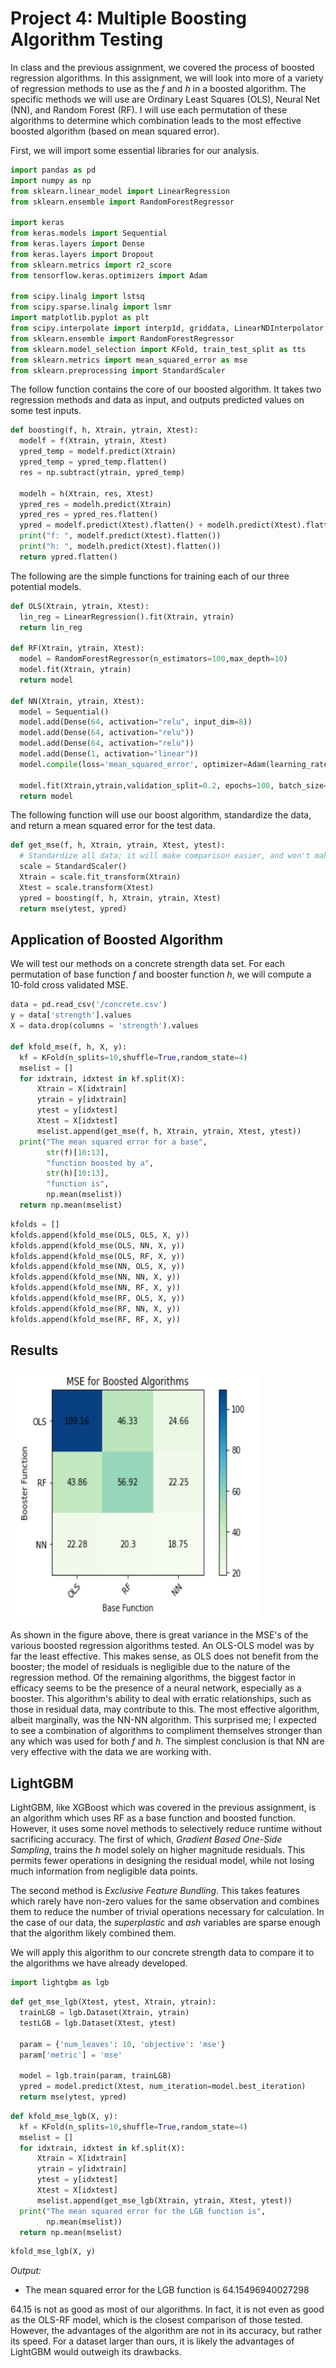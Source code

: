 # Project 4: Multiple Boosting Algorithm Testing

In class and the previous assignment, we covered the process of boosted regression algorithms. In this assignment, we will look into more of a variety of regression methods to use as the *f* and *h* in a boosted algorithm. The specific methods we will use are Ordinary Least Squares (OLS), Neural Net (NN), and Random Forest (RF). I will use each permutation of these algorithms to determine which combination leads to the most effective boosted algorithm (based on mean squared error).

First, we will import some essential libraries for our analysis.

```Python
import pandas as pd
import numpy as np
from sklearn.linear_model import LinearRegression
from sklearn.ensemble import RandomForestRegressor

import keras
from keras.models import Sequential
from keras.layers import Dense
from keras.layers import Dropout
from sklearn.metrics import r2_score
from tensorflow.keras.optimizers import Adam

from scipy.linalg import lstsq
from scipy.sparse.linalg import lsmr
import matplotlib.pyplot as plt
from scipy.interpolate import interp1d, griddata, LinearNDInterpolator, NearestNDInterpolator
from sklearn.ensemble import RandomForestRegressor
from sklearn.model_selection import KFold, train_test_split as tts
from sklearn.metrics import mean_squared_error as mse
from sklearn.preprocessing import StandardScaler
```

The follow function contains the core of our boosted algorithm. It takes two regression methods and data as input, and outputs predicted  values on some test inputs.

```Python
def boosting(f, h, Xtrain, ytrain, Xtest):
  modelf = f(Xtrain, ytrain, Xtest)
  ypred_temp = modelf.predict(Xtrain)
  ypred_temp = ypred_temp.flatten()
  res = np.subtract(ytrain, ypred_temp)

  modelh = h(Xtrain, res, Xtest)
  ypred_res = modelh.predict(Xtrain)
  ypred_res = ypred_res.flatten()
  ypred = modelf.predict(Xtest).flatten() + modelh.predict(Xtest).flatten()
  print("f: ", modelf.predict(Xtest).flatten())
  print("h: ", modelh.predict(Xtest).flatten())
  return ypred.flatten()
```

The following are the simple functions for training each of our three potential models.

```Python
def OLS(Xtrain, ytrain, Xtest):
  lin_reg = LinearRegression().fit(Xtrain, ytrain)
  return lin_reg
  
def RF(Xtrain, ytrain, Xtest):
  model = RandomForestRegressor(n_estimators=100,max_depth=10)
  model.fit(Xtrain, ytrain)
  return model
  
def NN(Xtrain, ytrain, Xtest):
  model = Sequential()
  model.add(Dense(64, activation="relu", input_dim=8))
  model.add(Dense(64, activation="relu"))
  model.add(Dense(64, activation="relu"))
  model.add(Dense(1, activation="linear"))
  model.compile(loss='mean_squared_error', optimizer=Adam(learning_rate=1e-2))

  model.fit(Xtrain,ytrain,validation_split=0.2, epochs=100, batch_size=100, verbose=0)
  return model
```

The following function will use our boost algorithm, standardize the data, and return a mean squared error for the test data.

```Python
def get_mse(f, h, Xtrain, ytrain, Xtest, ytest):
  # Standardize all data; it will make comparison easier, and won't make any model worse.
  scale = StandardScaler()
  Xtrain = scale.fit_transform(Xtrain)
  Xtest = scale.transform(Xtest)
  ypred = boosting(f, h, Xtrain, ytrain, Xtest)
  return mse(ytest, ypred)
```

## Application of Boosted Algorithm

We will test our methods on a concrete strength data set. For each permutation of base function *f* and booster function *h*, we will compute a 10-fold cross validated MSE.

```Python
data = pd.read_csv('/concrete.csv')
y = data['strength'].values
X = data.drop(columns = 'strength').values

def kfold_mse(f, h, X, y):
  kf = KFold(n_splits=10,shuffle=True,random_state=4)
  mselist = []
  for idxtrain, idxtest in kf.split(X):
      Xtrain = X[idxtrain]
      ytrain = y[idxtrain]
      ytest = y[idxtest]
      Xtest = X[idxtest]
      mselist.append(get_mse(f, h, Xtrain, ytrain, Xtest, ytest))
  print("The mean squared error for a base",
        str(f)[10:13],
        "function boosted by a",
        str(h)[10:13],
        "function is",
        np.mean(mselist))
  return np.mean(mselist)
```

```Python
kfolds = []
kfolds.append(kfold_mse(OLS, OLS, X, y))
kfolds.append(kfold_mse(OLS, NN, X, y))
kfolds.append(kfold_mse(OLS, RF, X, y))
kfolds.append(kfold_mse(NN, OLS, X, y))
kfolds.append(kfold_mse(NN, NN, X, y))
kfolds.append(kfold_mse(NN, RF, X, y))
kfolds.append(kfold_mse(RF, OLS, X, y))
kfolds.append(kfold_mse(RF, NN, X, y))
kfolds.append(kfold_mse(RF, RF, X, y))
```

## Results

<img src="Plot1.PNG" width="400" height="400" alt="hi" class="inline"/>


As shown in the figure above, there is great variance in the MSE's of the various boosted regression algorithms tested. An OLS-OLS model was by far the least effective. This makes sense, as OLS does not benefit from the booster; the model of residuals is negligible due to the nature of the regression method. Of the remaining algorithms, the biggest factor in efficacy seems to be the presence of a neural network, especially as a booster. This algorithm's ability to deal with erratic relationships, such as those in residual data, may contribute to this. The most effective algorithm, albeit marginally, was the NN-NN algorithm. This surprised me; I expected to see a combination of algorithms to compliment themselves stronger than any which was used for both *f* and *h*. The simplest conclusion is that NN are very effective with the data we are working with.

## LightGBM

LightGBM, like XGBoost which was covered in the previous assignment, is an algorithm which uses RF as a base function and boosted function. However, it uses some novel methods to selectively reduce runtime without sacrificing accuracy. The first of which, *Gradient Based One-Side Sampling*, trains the *h* model solely on higher magnitude residuals. This permits fewer operations in designing the residual model, while not losing much information from negligible data points.

The second method is *Exclusive Feature Bundling*. This takes features which rarely have non-zero values for the same observation and combines them to reduce the number of trivial operations necessary for calculation. In the case of our data, the *superplastic* and *ash* variables are sparse enough that the algorithm likely combined them.

We will apply this algorithm to our concrete strength data to compare it to the algorithms we have already developed.

```Python
import lightgbm as lgb
```

```Python
def get_mse_lgb(Xtest, ytest, Xtrain, ytrain):
  trainLGB = lgb.Dataset(Xtrain, ytrain)
  testLGB = lgb.Dataset(Xtest, ytest)

  param = {'num_leaves': 10, 'objective': 'mse'}
  param['metric'] = 'mse'

  model = lgb.train(param, trainLGB)
  ypred = model.predict(Xtest, num_iteration=model.best_iteration)
  return mse(ytest, ypred)
```

```Python
def kfold_mse_lgb(X, y):
  kf = KFold(n_splits=10,shuffle=True,random_state=4)
  mselist = []
  for idxtrain, idxtest in kf.split(X):
      Xtrain = X[idxtrain]
      ytrain = y[idxtrain]
      ytest = y[idxtest]
      Xtest = X[idxtest]
      mselist.append(get_mse_lgb(Xtrain, ytrain, Xtest, ytest))
  print("The mean squared error for the LGB function is",
        np.mean(mselist))
  return np.mean(mselist)
  ```

```Python
kfold_mse_lgb(X, y)
```

*Output:*

- The mean squared error for the LGB function is 64.15496940027298

64.15 is not as good as most of our algorithms. In fact, it is not even as good as the OLS-RF model, which is the closest comparison of those tested. However, the advantages of the algorithm are not in its accuracy, but rather its speed. For a dataset larger than ours, it is likely the advantages of LightGBM would outweigh its drawbacks.










